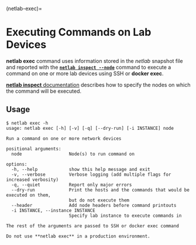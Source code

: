 (netlab-exec)=
# Executing Commands on Lab Devices

**netlab exec** command uses information stored in the _netlab_ snapshot file and reported with the **[`netlab inspect --node`](inspect.md)** command to execute a command on one or more lab devices using SSH or **docker exec**.

[**netlab inspect** documentation](netlab-inspect-node) describes how to specify the nodes on which the command will be executed.

## Usage

```text
$ netlab exec -h
usage: netlab exec [-h] [-v] [-q] [--dry-run] [-i INSTANCE] node

Run a command on one or more network devices

positional arguments:
  node                  Node(s) to run command on

options:
  -h, --help            show this help message and exit
  -v, --verbose         Verbose logging (add multiple flags for increased verbosity)
  -q, --quiet           Report only major errors
  --dry-run             Print the hosts and the commands that would be executed on them,
                        but do not execute them
  --header              Add node headers before command printouts
  -i INSTANCE, --instance INSTANCE
                        Specify lab instance to execute commands in

The rest of the arguments are passed to SSH or docker exec command
```

```{warning}
Do not use **netlab exec** in a production environment.
```
